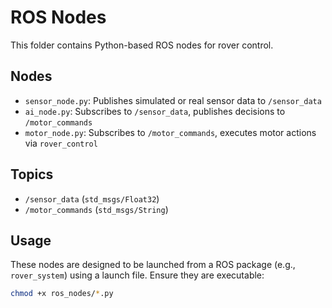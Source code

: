 # ROS Nodes

This folder contains Python-based ROS nodes for rover control.

## Nodes

- `sensor_node.py`: Publishes simulated or real sensor data to `/sensor_data`
- `ai_node.py`: Subscribes to `/sensor_data`, publishes decisions to `/motor_commands`
- `motor_node.py`: Subscribes to `/motor_commands`, executes motor actions via `rover_control`

## Topics

- `/sensor_data` (`std_msgs/Float32`)
- `/motor_commands` (`std_msgs/String`)

## Usage

These nodes are designed to be launched from a ROS package (e.g., `rover_system`) using a launch file.
Ensure they are executable:

```bash
chmod +x ros_nodes/*.py
